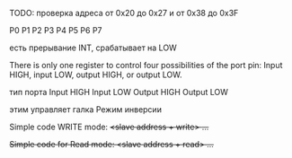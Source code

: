 TODO:
проверка
адреса от 0x20 до 0x27 и 
       от 0x38 до 0x3F

P0
P1
P2
P3
P4
P5
P6
P7

есть прерывание INT, срабатывает на LOW

There is only one register to control four possibilities of the port pin: Input HIGH, input
LOW, output HIGH, or output LOW.

тип порта
Input HIGH
Input LOW
Output HIGH
Output LOW

этим управляет галка Режим инверсии

Simple code WRITE mode:
<S> <slave address + write> <ACK> <data out> <ACK> <data out> <ACK> ...
<data out> <ACK> <P>

Simple code for Read mode:
<S> <slave address + read> <ACK> <data in> <ACK> ... <data in> <ACK> <data in>
<NACK> <P>

